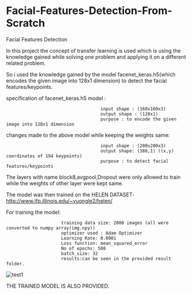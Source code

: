 # Facial-Features-Detection-From-Scratch
Facial Features Detection

In this project the concept of transfer learning is used which is using the knowledge gained while solving one problem and applying it on a different related problem.

So i used the knowledge gained by the model facenet_keras.h5(which encodes the given image into 128x1 dimension) to detect the facial features/keypoints.

specification of facenet_keras.h5 model :

                                        input shape : (160x160x3)
                                        output shape : (128x1)
                                        purpose : to encode the given image into 128x1 dimension 
                                        
changes made to the above model while keeping the weights same:

                                        input shape : (200x200x3)
                                        output shape: (388,1) ((x,y) coordinates of 194 keypoints)
                                        purpose : to detect facial features/keypoints
                                     
The layers with name block8,avgpool,Dropout were only allowed to train while the weights of other layer were kept same.

The model was then trained on the HELEN DATASET- http://www.ifp.illinois.edu/~vuongle2/helen/

For training the model:
                        
                         training data size: 2000 images (all were converted to numpy array(img.npy))
                         optimizer used : Adam Optimizer
                         Learning Rate: 0.0001
                         Loss function: mean_squared_error
                         No of epochs: 500
                         batch_size: 32
                         results:can be seen in the provided result folder.
       
![test1](https://github.com/yash88600/Facial-Features-Detection/blob/master/Results/10.PNG)

 THE TRAINED MODEL IS ALSO PROVIDED.
